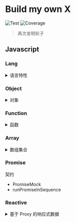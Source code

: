 # Build my own X

![Test](https://github.com/gouflv/build-my-own-x/workflows/Test/badge.svg)
![Coverage](https://img.shields.io/codecov/c/github/gouflv/build-my-own-x)

> 再次发明轮子

## Javascript

### Lang

<details>

<summary>语言特性</summary>

<p>

- [is](src/javascript/lang/is)
    
    > _[数据类型和检测](src/javascript/lang/is/types.md)_
    
    > _[类型转化](src/javascript/lang/is/type-conversion.md)_

- [clone](src/javascript/lang/clone) / [cloneDeep](src/javascript/lang/clone)
  
    > _[拷贝/深拷贝, 解决循环引用](src/javascript/lang/clone/README.md)_
  
- [isEqual](src/javascript/lang/isEqual)

    > _[数据相等性判断](src/javascript/lang/isEqual/README.md)_

- [isEqualDeep](src/javascript/lang/isEqualDeep)

     > _[深度相等检测](src/javascript/lang/isEqualDeep/README.md)_

- [typeOf](src/javascript/lang/typeof)

</p>

</details>

### Object

<details>

<summary>对象</summary>

<p>

- [assign](src/javascript/object/assign)
- [defaults](src/javascript/object/defaults)
- [keys](src/javascript/object/keys)
- [keysIn](src/javascript/object/keysIn)
- [values](src/javascript/object/values)
- [get](src/javascript/object/get)
  
  > _[pathParser](src/javascript/_/pathParser)_ 词法解析 accessor-style 字符串

- [pick](src/javascript/object/pick)

</p>

</details>

### Function

<details>

<summary>函数</summary>

<p>

- [partial](src/javascript/function/partial)
- [curry](src/javascript/function/curry)
- [compose](src/javascript/function/compose)
- [flow](src/javascript/function/flow)
- compose(use reduce)
- bind
- apply/call

</p>

</details>

### Array

<details>

<summary>数组集合</summary>

<p>

- [flatten](src/javascript/array/flatten)
- reduce
</p>

</details>

### Promise

<detail>

<summary>契约</summary>

<p>

- PromiseMock
- runPromiseInSequence

</p>

</detail>

### Reactive

<details>

<summary>基于 Proxy 的响应式数据</summary>

<p>

- [single-object-observer](src/javascript/proxy/single-observer)

  > _[响应式数据最简实现](src/javascript/proxy/single-observer/README.md)_

- [reactive](src/javascript/proxy/reactive)
  / [effect](src/javascript/proxy/effect)

  > _参考 [@vue/reactivity]() 和 [observer-util](https://github.com/nx-js/observer-util) 的实现_

</p>

</details>
